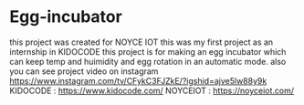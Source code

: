 # Egg-incubator
this project was created for NOYCE IOT
this was my first project as an internship in KIDOCODE
this project is for making an egg incubator which can keep temp and huimidity and egg rotation in an automatic mode.
also you can see project video on instagram
https://www.instagram.com/tv/CFykC3FJZkE/?igshid=ajve5lw88y9k
KIDOCODE : https://www.kidocode.com/
NOYCEIOT : https://noyceiot.com/
